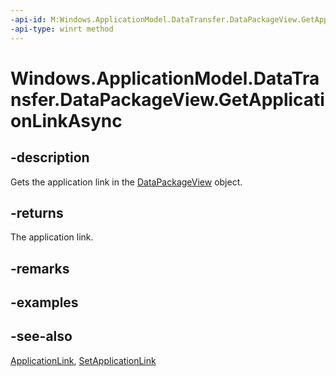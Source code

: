 ----api-id: M:Windows.ApplicationModel.DataTransfer.DataPackageView.GetApplicationLinkAsync
-api-type: winrt method
---<!-- Method syntaxpublic Windows.Foundation.IAsyncOperation<Windows.Foundation.Uri> GetApplicationLinkAsync()--># Windows.ApplicationModel.DataTransfer.DataPackageView.GetApplicationLinkAsync## -descriptionGets the application link in the [DataPackageView](datapackageview.md) object.## -returnsThe application link.## -remarks## -examples## -see-also[ApplicationLink](standarddataformats_applicationlink.md), [SetApplicationLink](datapackage_setapplicationlink.md)